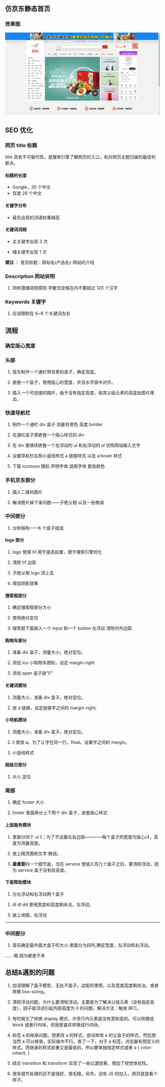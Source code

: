 ## 仿京东静态首页

### 效果图

![](images/index.jpg)

## SEO 优化

### 网页 title 标题

title 具有不可替代性，是搜索引擎了解网页的入口，和对网页主题归属的最佳判断点。

#### 标题的长度

- Google，35 个中文
- 百度 28 个中文

#### 关键字分布

- 最先出现的词语权重越高

#### 关键词词频

- 主关键字出现 3 次

- 辅关键字出现 1 次

**建议** ： 首页标题：网站名(产品名)-网站的介绍

### Description 网站说明

1. 同样遵循简短原则 字数含空格在内不要超过 120 个汉字

### Keywords 关键字

1. 应该限制在 6~8 个关键词左右

## 流程

### 确定版心宽度

### 头部

1. 首先制作一个通栏带背景的盒子，确定高度。

2. 嵌套一个盒子，使用版心的宽度，并且水平居中对齐。

3. 插入一个可连接的图片，由于没有指定高度，故其父级元素的高度由图片撑出。

### 快速导航栏

1. 制作一个通栏 div 盒子 测量背景色 高度 border

2. 在通栏盒子里嵌套一个版心样式的 div

3. 在 div 里继续嵌套一个左浮动的 ul 和右浮动的 ul 仿照网站输入文字

4. 设置导航栏右侧小竖线样式 a 链接样式 以及 a:hover 样式

5. 下载 icomoon 图标 声明字体 调用字体 更改颜色

### 手机京东部分

1. 插入二维码图片

2. 解决图片掉下来问题——子绝父相 以及一些微调

### 中间部分

1. 分析结构——6 个盒子组成

#### logo 部分

1. logo 使用 h1 用于提高权重，便于搜索引擎优化

2. 清除 h1 边距

3. 子绝父相 logo 顶上去

4. 增加阴影效果

#### 搜索框部分

1. 确定搜索框部分大小

2. 使用绝对定位

3. 搜索框下面嵌入一个 input 和一个 button 左浮动 清除内外边距

#### 购物车部分

1. 准备 div 盒子，测量大小。绝对定位。

2. 添加 ico 小购物车图标，设定 margin-right

3. 添加 span 盒子放“0”

#### 关键词模块

1. 测量大小，准备 div 盒子。绝对定位。

2. 放 a 链接，设定链接字之间的 margin-right;

#### 小导航模块

1. 测量大小，准备 div 盒子。绝对定位。

2. li 里放 a。为了让字在同一行，float。设置字之间的 margin。

3. 小竖线样式

#### 超级日部分

1. 大小 定位

### 尾部

1. 确定 footer 大小

2. footer 里面再分上下两个 div 盒子，嵌套版心样式

#### 上面服务模块

1. 里面分四个 ul li；为了不设置左右边距————每个盒子的宽度为版心/4，高度为测量高度。

2. 放上精灵图和文字 微调。

3. **最重要**的一个细节是，当在 service 里插入完几个盒子之后，要清除浮动，因为 service 盒子没有给高度。

#### 下面帮助模块

1. 分左浮动和右浮动两个盒子

2. dl dt dd 使用宽度和高度剩余法，左浮动。

3. 放上地图，右浮动

---

### 中间部分

1. 首先确定最外面大盒子的大小.里面分为四列,确定宽度，左浮动和右浮动。

...... 略 因为都差不多

## 总结&遇到的问题

1. 加深理解了盒子模型，无处不盒子。边距的使用，以及宽度高度剩余法。或者转换 box-sizing。

2. 清除浮动问题，为什么要清除浮动。主要是为了解决父级元素（没有指定高度），因子级浮动引起内部高度为 0 的问题。解决方法：触发 BFC。

3. 有时候忘了转换 display 模式，许多行内元素是没有宽和高的。可以转换成 block 或者行内块，但我更喜欢转换成行内块。

4. 标签 a 的继承问题。想更改 a 的样式，尝试修改 a 的父盒子的样式，然后想当然 a 可以继承，实际操作不行。查了一下，对于 a 标签，浏览器有预定义的样式。而继承的样式权重又是最低的，所以要单独指定样式或者
   a {
   color: inherit;
   }

5. 结合 transition 和 transform 实现了一些过渡效果，增加了视觉体验性。

6. 很多细节处理的还不是很好，很毛糙。另外，没有 JS 的加入，网页就是看个样子。
